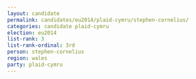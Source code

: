 ```yaml
---
layout: candidate
permalink: candidates/eu2014/plaid-cymru/stephen-cornelius/
categories: candidate plaid-cymru
election: eu2014
list-rank: 3
list-rank-ordinal: 3rd
person: stephen-cornelius
region: wales
party: plaid-cymru
---
```

